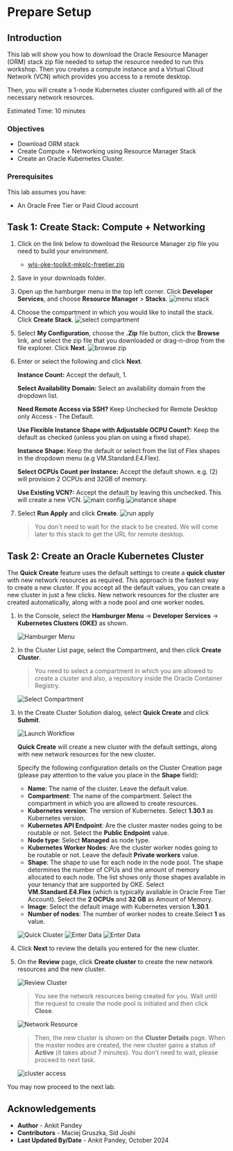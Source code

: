# Prepare Setup

## Introduction

This lab will show you how to download the Oracle Resource Manager (ORM) stack zip file needed to setup the resource needed to run this workshop. Then you creates a compute instance and a Virtual Cloud Network (VCN) which provides you access to a remote desktop.

Then, you will create a 1-node Kubernetes cluster configured with all of the necessary network resources.

Estimated Time: 10 minutes

### Objectives
* Download ORM stack
* Create Compute + Networking using Resource Manager Stack
* Create an Oracle Kubernetes Cluster.

### Prerequisites
This lab assumes you have:
- An Oracle Free Tier or Paid Cloud account

## Task 1: Create Stack: Compute + Networking

1.  Click on the link below to download the Resource Manager zip file you need to build your environment.

    - [wls-oke-toolkit-mkplc-freetier.zip](https://objectstorage.uk-london-1.oraclecloud.com/p/fJs2GwhPaPt6maXQqc-ktySi6NmsuyRjY6V8DbpoUFf2d-dKDWDM0tgz97em1eLv/n/lrv4zdykjqrj/b/ankit-bucket/o/wls-oke-toolkit-mkplc-freetier.zip)

2.  Save in your downloads folder.

3. Open up the hamburger menu in the top left corner. Click **Developer Services**, and choose **Resource Manager** > **Stacks**. 
    ![menu stack](images/menu-stack.png)

4. Choose the compartment in which you would like to install the stack. Click **Create Stack**.
    ![select compartment](images/select-compartment.png)

3. Select **My Configuration**, choose the **.Zip** file button, click the **Browse** link, and select the zip file that you downloaded or drag-n-drop from the file explorer. Click **Next**.
    ![browse zip](images/browse-zip.png)

4. Enter or select the following and click **Next**.

    **Instance Count:** Accept the default, 1.

    **Select Availability Domain:** Select an availability domain from the dropdown list.

    **Need Remote Access via SSH?** Keep Unchecked for Remote Desktop only Access - The Default.

    **Use Flexible Instance Shape with Adjustable OCPU Count?:** Keep the default as checked (unless you plan on using a fixed shape).

    **Instance Shape:** Keep the default or select from the list of Flex shapes in the dropdown menu (e.g VM.Standard.E4.Flex).

    **Select OCPUs Count per Instance:** Accept the default shown. e.g. (2) will provision 2 OCPUs and 32GB of memory. 

    **Use Existing VCN?:** Accept the default by leaving this unchecked. This will create a new VCN.
    ![main config](images/main-config.png)
    ![instance shape](images/instance-shape.png)


7. Select **Run Apply** and click **Create**.
    ![run apply](images/run-apply.png)

    > You don't need to wait for the stack to be created. We will come later to this stack to get the URL for remote desktop.


## Task 2: Create an Oracle Kubernetes Cluster

The **Quick Create** feature uses the default settings to create a **quick cluster** with new network resources as required. This approach is the fastest way to create a new cluster. If you accept all the default values, you can create a new cluster in just a few clicks. New network resources for the cluster are created automatically, along with a node pool and one worker nodes.

1. In the Console, select the **Hamburger Menu** -> **Developer Services** -> **Kubernetes Clusters (OKE)** as shown.

    ![Hamburger Menu](images/hamburger-menu.png " ")

2. In the Cluster List page, select the Compartment, and then click **Create Cluster**.

    > You need to select a compartment in which you are allowed to create a cluster and also, a repository inside the Oracle Container Registry.

    ![Select Compartment](images/select-comp-cluster.png " ")

3. In the Create Cluster Solution dialog, select **Quick Create** and click **Submit**.

    ![Launch Workflow](images/launch-workflow.png " ")

    **Quick Create** will create a new cluster with the default settings, along with new network resources for the new cluster.

    Specify the following configuration details on the Cluster Creation page (please pay attention to the value you place in the **Shape** field):

    * **Name**: The name of the cluster. Leave the default value.
    * **Compartment**: The name of the compartment. Select the compartment in which you are allowed to create resources.
    * **Kubernetes version**: The version of Kubernetes. Select **1.30.1** as Kubernetes version.
    * **Kubernetes API Endpoint**: Are the cluster master nodes going to be routable or not. Select the **Public Endpoint** value.
    * **Node type**: Select **Managed** as node type. 
    * **Kubernetes Worker Nodes**: Are the cluster worker nodes going to be routable or not. Leave the default **Private workers** value.
    * **Shape**: The shape to use for each node in the node pool. The shape determines the number of CPUs and the amount of memory allocated to each node. The list shows only those shapes available in your tenancy that are supported by OKE. Select **VM.Standard.E4.Flex** (which is typically available in Oracle Free Tier Account). Select the **2 OCPUs** and **32 GB** as Amount of Memory.
    * **Image**: Select the default image with Kubernetes version **1.30.1**.
    * **Number of nodes**: The number of worker nodes to create.Select **1** as value.


    ![Quick Cluster](images/quick-cluster1.png " ")
    ![Enter Data](images/enter-data.png " ")
    ![Enter Data](images/enter-data1.png " ")

4. Click **Next** to review the details you entered for the new cluster.

5. On the **Review** page, click **Create cluster** to create the new network resources and the new cluster.

    ![Review Cluster](images/review-cluster.png " ")

    > You see the network resources being created for you. Wait until the request to create the node pool is initiated and then click **Close**.

    ![Network Resource](images/network-resource.png " ")

    > Then, the new cluster is shown on the **Cluster Details** page. When the master nodes are created, the new cluster gains a status of **Active** (it takes about 7 minutes). You don't need to wait, please proceed to next task.

    ![cluster access](images/cluster-access.png " ")

You may now proceed to the next lab.

## Acknowledgements
* **Author** -  Ankit Pandey
* **Contributors** - Maciej Gruszka, Sid Joshi
* **Last Updated By/Date** - Ankit Pandey, October 2024
